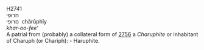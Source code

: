 <body>
  <p>H2741<br>  חרוּפי  <br> חֲרוּפִי  ‎  chărûphı̂y  <br><i>khar-oo-fee‘ </i><br>A patrial from (probably) a collateral form of <a href="h2756.htm">2756</a>  a <i>Charuphite</i> or inhabitant of Charuph (or Chariph): - Haruphite.<br></p>
 </body>